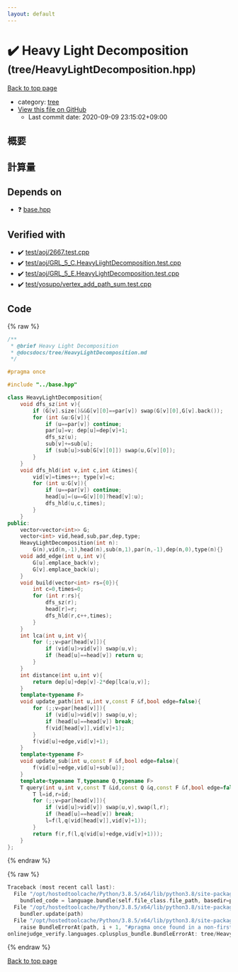 ```yaml
---
layout: default
---
```


<!-- mathjax config similar to math.stackexchange -->
<script type="text/javascript" async
  src="https://cdnjs.cloudflare.com/ajax/libs/mathjax/2.7.5/MathJax.js?config=TeX-MML-AM_CHTML">
</script>
<script type="text/x-mathjax-config">
  MathJax.Hub.Config({
    TeX: { equationNumbers: { autoNumber: "AMS" }},
    tex2jax: {
      inlineMath: [ ['$','$'] ],
      processEscapes: true
    },
    "HTML-CSS": { matchFontHeight: false },
    displayAlign: "left",
    displayIndent: "2em"
  });
</script>

<script type="text/javascript" src="https://cdnjs.cloudflare.com/ajax/libs/jquery/3.4.1/jquery.min.js"></script>
<script src="https://cdn.jsdelivr.net/npm/jquery-balloon-js@1.1.2/jquery.balloon.min.js" integrity="sha256-ZEYs9VrgAeNuPvs15E39OsyOJaIkXEEt10fzxJ20+2I=" crossorigin="anonymous"></script>
<script type="text/javascript" src="../../assets/js/copy-button.js"></script>
<link rel="stylesheet" href="../../assets/css/copy-button.css" />


# :heavy_check_mark: Heavy Light Decomposition <small>(tree/HeavyLightDecomposition.hpp)</small>

<a href="../../index.html">Back to top page</a>

* category: <a href="../../index.html#c0af77cf8294ff93a5cdb2963ca9f038">tree</a>
* <a href="{{ site.github.repository_url }}/blob/master/tree/HeavyLightDecomposition.hpp">View this file on GitHub</a>
    - Last commit date: 2020-09-09 23:15:02+09:00




## 概要

## 計算量

## Depends on

* :question: <a href="../base.hpp.html">base.hpp</a>


## Verified with

* :heavy_check_mark: <a href="../../verify/test/aoj/2667.test.cpp.html">test/aoj/2667.test.cpp</a>
* :heavy_check_mark: <a href="../../verify/test/aoj/GRL_5_C.HeavyLiightDecomposition.test.cpp.html">test/aoj/GRL_5_C.HeavyLiightDecomposition.test.cpp</a>
* :heavy_check_mark: <a href="../../verify/test/aoj/GRL_5_E.HeavyLightDecomposition.test.cpp.html">test/aoj/GRL_5_E.HeavyLightDecomposition.test.cpp</a>
* :heavy_check_mark: <a href="../../verify/test/yosupo/vertex_add_path_sum.test.cpp.html">test/yosupo/vertex_add_path_sum.test.cpp</a>


## Code

<a id="unbundled"></a>
{% raw %}
```cpp
/**
 * @brief Heavy Light Decomposition
 * @docsdocs/tree/HeavyLightDecomposition.md
 */

#pragma once

#include "../base.hpp"

class HeavyLightDecomposition{
    void dfs_sz(int v){
        if (G[v].size()&&G[v][0]==par[v]) swap(G[v][0],G[v].back());
        for (int &u:G[v]){
            if (u==par[v]) continue;
            par[u]=v; dep[u]=dep[v]+1;
            dfs_sz(u);
            sub[v]+=sub[u];
            if (sub[u]>sub[G[v][0]]) swap(u,G[v][0]);
        }
    }
    void dfs_hld(int v,int c,int &times){
        vid[v]=times++; type[v]=c;
        for (int u:G[v]){
            if (u==par[v]) continue;
            head[u]=(u==G[v][0]?head[v]:u);
            dfs_hld(u,c,times);
        }
    }
public:
    vector<vector<int>> G;
    vector<int> vid,head,sub,par,dep,type;
    HeavyLightDecomposition(int n):
        G(n),vid(n,-1),head(n),sub(n,1),par(n,-1),dep(n,0),type(n){}
    void add_edge(int u,int v){
        G[u].emplace_back(v);
        G[v].emplace_back(u);
    }
    void build(vector<int> rs={0}){
        int c=0,times=0;
        for (int r:rs){
            dfs_sz(r);
            head[r]=r;
            dfs_hld(r,c++,times);
        }
    }
    int lca(int u,int v){
        for (;;v=par[head[v]]){
            if (vid[u]>vid[v]) swap(u,v);
            if (head[u]==head[v]) return u;
        }
    }
    int distance(int u,int v){
        return dep[u]+dep[v]-2*dep[lca(u,v)];
    }
    template<typename F>
    void update_path(int u,int v,const F &f,bool edge=false){
        for (;;v=par[head[v]]){
            if (vid[u]>vid[v]) swap(u,v);
            if (head[u]==head[v]) break;
            f(vid[head[v]],vid[v]+1);
        }
        f(vid[u]+edge,vid[v]+1);
    }
    template<typename F>
    void update_sub(int u,const F &f,bool edge=false){
        f(vid[u]+edge,vid[u]+sub[u]);
    }
    template<typename T,typename Q,typename F>
    T query(int u,int v,const T &id,const Q &q,const F &f,bool edge=false){
        T l=id,r=id;
        for (;;v=par[head[v]]){
            if (vid[u]>vid[v]) swap(u,v),swap(l,r);
            if (head[u]==head[v]) break;
            l=f(l,q(vid[head[v]],vid[v]+1));
        }
        return f(r,f(l,q(vid[u]+edge,vid[v]+1)));
    }
};
```
{% endraw %}

<a id="bundled"></a>
{% raw %}
```cpp
Traceback (most recent call last):
  File "/opt/hostedtoolcache/Python/3.8.5/x64/lib/python3.8/site-packages/onlinejudge_verify/docs.py", line 349, in write_contents
    bundled_code = language.bundle(self.file_class.file_path, basedir=pathlib.Path.cwd())
  File "/opt/hostedtoolcache/Python/3.8.5/x64/lib/python3.8/site-packages/onlinejudge_verify/languages/cplusplus.py", line 185, in bundle
    bundler.update(path)
  File "/opt/hostedtoolcache/Python/3.8.5/x64/lib/python3.8/site-packages/onlinejudge_verify/languages/cplusplus_bundle.py", line 310, in update
    raise BundleErrorAt(path, i + 1, "#pragma once found in a non-first line")
onlinejudge_verify.languages.cplusplus_bundle.BundleErrorAt: tree/HeavyLightDecomposition.hpp: line 6: #pragma once found in a non-first line

```
{% endraw %}

<a href="../../index.html">Back to top page</a>


